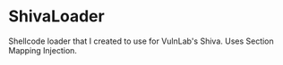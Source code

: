 # ShivaLoader
Shellcode loader that I created to use for VulnLab's Shiva. Uses Section Mapping Injection.
